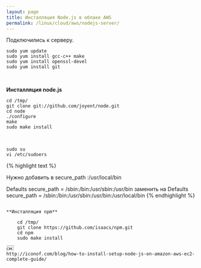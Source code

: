 ```yaml
---
layout: page
title: Инсталляция Node.js в облаке AWS
permalink: /linux/cloud/aws/nodejs-server/
---
```


Подключились к серверу.

    sudo yum update
    sudo yum install gcc-c++ make
    sudo yum install openssl-devel
    sudo yum install git
    
<br/>

**Инсталляция node.js**
    
    cd /tmp/
    git clone git://github.com/joyent/node.git
    cd node
    ./configure
    make
    sudo make install
    
<br/>
    
    sudo su
    vi /etc/sudoers


{% highlight text %}

Нужно добавить в secure_path :/usr/local/bin

Defaults secure_path = /sbin:/bin:/usr/sbin:/usr/bin
заменить на
Defaults secure_path = /sbin:/bin:/usr/sbin:/usr/bin:/usr/local/bin
{% endhighlight %}
```

**Инсталляция npm**

    cd /tmp/
    git clone https://github.com/isaacs/npm.git
    cd npm
    sudo make install
___
см:  
http://iconof.com/blog/how-to-install-setup-node-js-on-amazon-aws-ec2-complete-guide/

